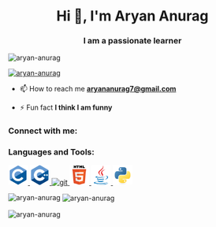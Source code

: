<h1 align="center">Hi 👋, I'm Aryan Anurag</h1>
<h3 align="center">I am a passionate learner</h3>

<p align="left"> <img src="https://komarev.com/ghpvc/?username=aryan-anurag&label=Profile%20views&color=0e75b6&style=flat" alt="aryan-anurag" /> </p>

<p align="left"> <a href="https://github.com/ryo-ma/github-profile-trophy"><img src="https://github-profile-trophy.vercel.app/?username=aryan-anurag" alt="aryan-anurag" /></a> </p>

- 📫 How to reach me **aryananurag7@gmail.com**

- ⚡ Fun fact **I think I am funny**

<h3 align="left">Connect with me:</h3>
<p align="left">
</p>

<h3 align="left">Languages and Tools:</h3>
<p align="left"> <a href="https://www.cprogramming.com/" target="_blank" rel="noreferrer"> <img src="https://raw.githubusercontent.com/devicons/devicon/master/icons/c/c-original.svg" alt="c" width="40" height="40"/> </a> <a href="https://www.w3schools.com/cpp/" target="_blank" rel="noreferrer"> <img src="https://raw.githubusercontent.com/devicons/devicon/master/icons/cplusplus/cplusplus-original.svg" alt="cplusplus" width="40" height="40"/> </a> <a href="https://git-scm.com/" target="_blank" rel="noreferrer"> <img src="https://www.vectorlogo.zone/logos/git-scm/git-scm-icon.svg" alt="git" width="40" height="40"/> </a> <a href="https://www.w3.org/html/" target="_blank" rel="noreferrer"> <img src="https://raw.githubusercontent.com/devicons/devicon/master/icons/html5/html5-original-wordmark.svg" alt="html5" width="40" height="40"/> </a> <a href="https://www.java.com" target="_blank" rel="noreferrer"> <img src="https://raw.githubusercontent.com/devicons/devicon/master/icons/java/java-original.svg" alt="java" width="40" height="40"/> </a> <a href="https://www.python.org" target="_blank" rel="noreferrer"> <img src="https://raw.githubusercontent.com/devicons/devicon/master/icons/python/python-original.svg" alt="python" width="40" height="40"/> </a> </p>

<p><img align="left" src="https://github-readme-stats.vercel.app/api/top-langs?username=aryan-anurag&show_icons=true&locale=en&layout=compact" alt="aryan-anurag" /></p>

<p>&nbsp;<img align="center" src="https://github-readme-stats.vercel.app/api?username=aryan-anurag&show_icons=true&locale=en" alt="aryan-anurag" /></p>

<p><img align="center" src="https://github-readme-streak-stats.herokuapp.com/?user=aryan-anurag&" alt="aryan-anurag" /></p>
